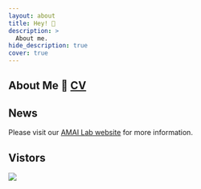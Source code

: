 ```yaml
---
layout: about
title: Hey! 🎉
description: >
  About me.
hide_description: true
cover: true
---
```


## About Me 📃 [CV](updated_CV.pdf)

<!--author-->

## News

Please visit our [AMAI Lab website](https://www.amai-gsu.us/) for more information.


## Vistors

<a href='https://clustrmaps.com/site/1bp6s'  title='Visit tracker'><img src='//clustrmaps.com/map_v2.png?cl=ffffff&w=800&t=m&d=pSUBv2eDiNkhj99-hbiOb7bATU7QLzY9RcvwgrT-KjE&co=002993'/></a>
